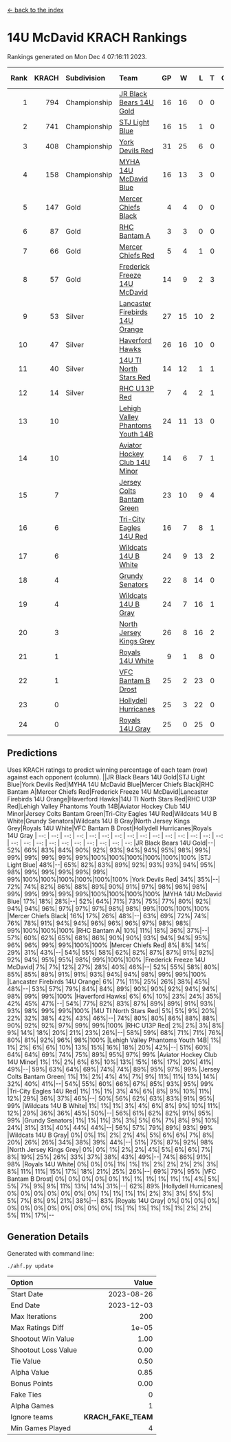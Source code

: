 [<- back to the index](readme.md)
# 14U McDavid KRACH Rankings
Rankings generated on Mon Dec  4 07:16:11 2023.

Rank|KRACH|Subdivision|Team|GP|W|L|T|OTW|OTL|SoS|Exp Wins|Win Diff
---:|---:|:---|:---|---:|---:|---:|---:|---:|---:|---:|---:|---:
1|794|Championship|[JR Black Bears 14U Gold](https://gamesheetstats.com/seasons/3659/teams/140633/schedule)|16|16|0|0|1|0|9|16.8|-0.0
2|741|Championship|[STJ Light Blue](https://gamesheetstats.com/seasons/3659/teams/140639/schedule)|16|15|1|0|0|0|68|15.9|0.0
3|408|Championship|[York Devils Red](https://gamesheetstats.com/seasons/3659/teams/140644/schedule)|31|25|6|0|0|0|305|25.9|0.0
4|158|Championship|[MYHA 14U McDavid Blue](https://gamesheetstats.com/seasons/3659/teams/140636/schedule)|16|13|3|0|0|0|68|13.9|0.0
5|147|Gold|[Mercer Chiefs Black](https://gamesheetstats.com/seasons/3659/teams/140605/schedule)|4|4|0|0|0|0|5|4.9|0.0
6|87|Gold|[RHC Bantam A](https://gamesheetstats.com/seasons/3659/teams/140618/schedule)|3|3|0|0|0|0|3|3.9|0.0
7|66|Gold|[Mercer Chiefs Red](https://gamesheetstats.com/seasons/3659/teams/140606/schedule)|5|4|1|0|0|0|71|4.9|0.0
8|57|Gold|[Frederick Freeze 14U McDavid](https://gamesheetstats.com/seasons/3659/teams/140628/schedule)|14|9|2|3|0|0|67|11.4|0.0
9|53|Silver|[Lancaster Firebirds 14U Orange](https://gamesheetstats.com/seasons/3659/teams/140634/schedule)|27|15|10|2|0|0|165|16.9|0.0
10|47|Silver|[Haverford Hawks](https://gamesheetstats.com/seasons/3659/teams/140630/schedule)|26|16|10|0|0|0|154|16.9|0.0
11|40|Silver|[14U TI North Stars Red](https://gamesheetstats.com/seasons/3659/teams/140626/schedule)|14|12|1|1|0|0|8|13.4|0.0
12|14|Silver|[RHC U13P Red](https://gamesheetstats.com/seasons/3659/teams/140619/schedule)|7|4|2|1|0|0|55|5.4|0.0
13|10||[Lehigh Valley Phantoms Youth 14B](https://gamesheetstats.com/seasons/3659/teams/140635/schedule)|24|11|13|0|1|1|103|11.9|0.0
14|10||[Aviator Hockey Club 14U Minor](https://gamesheetstats.com/seasons/3659/teams/140627/schedule)|14|6|7|1|0|0|175|7.4|0.0
15|7||[Jersey Colts Bantam Green](https://gamesheetstats.com/seasons/3659/teams/140632/schedule)|23|10|9|4|1|0|34|12.9|0.0
16|6||[Tri-City Eagles 14U Red](https://gamesheetstats.com/seasons/3659/teams/140640/schedule)|16|7|8|1|1|0|85|8.4|0.0
17|6||[Wildcats 14U B White](https://gamesheetstats.com/seasons/3659/teams/140643/schedule)|24|9|13|2|1|1|71|10.9|0.0
18|4||[Grundy Senators](https://gamesheetstats.com/seasons/3659/teams/140629/schedule)|22|8|14|0|0|1|205|8.9|0.0
19|4||[Wildcats 14U B Gray](https://gamesheetstats.com/seasons/3659/teams/140642/schedule)|24|7|16|1|0|0|63|8.4|0.0
20|3||[North Jersey Kings Grey](https://gamesheetstats.com/seasons/3659/teams/140637/schedule)|26|8|16|2|1|0|47|9.9|0.0
21|1||[Royals 14U White](https://gamesheetstats.com/seasons/3659/teams/140620/schedule)|9|1|8|0|0|1|177|1.9|0.0
22|1||[VFC Bantam B Drost](https://gamesheetstats.com/seasons/3659/teams/140641/schedule)|25|2|23|0|0|2|214|2.9|0.0
23|0||[Hollydell Hurricanes](https://gamesheetstats.com/seasons/3659/teams/140631/schedule)|25|3|22|0|0|0|36|3.9|0.0
24|0||[Royals 14U Gray](https://gamesheetstats.com/seasons/3659/teams/140638/schedule)|25|0|25|0|0|0|107|0.9|0.0

## Predictions
Uses KRACH ratings to predict winning percentage of each team (row) against each opponent (column).
||JR Black Bears 14U Gold|STJ Light Blue|York Devils Red|MYHA 14U McDavid Blue|Mercer Chiefs Black|RHC Bantam A|Mercer Chiefs Red|Frederick Freeze 14U McDavid|Lancaster Firebirds 14U Orange|Haverford Hawks|14U TI North Stars Red|RHC U13P Red|Lehigh Valley Phantoms Youth 14B|Aviator Hockey Club 14U Minor|Jersey Colts Bantam Green|Tri-City Eagles 14U Red|Wildcats 14U B White|Grundy Senators|Wildcats 14U B Gray|North Jersey Kings Grey|Royals 14U White|VFC Bantam B Drost|Hollydell Hurricanes|Royals 14U Gray
| --: | --: | --: | --: | --: | --: | --: | --: | --: | --: | --: | --: | --: | --: | --: | --: | --: | --: | --: | --: | --: | --: | --: | --: | --: 
|JR Black Bears 14U Gold|--| 52%| 66%| 83%| 84%| 90%| 92%| 93%| 94%| 94%| 95%| 98%| 99%| 99%| 99%| 99%| 99%| 99%|100%|100%|100%|100%|100%|100%
|STJ Light Blue| 48%|--| 65%| 82%| 83%| 89%| 92%| 93%| 93%| 94%| 95%| 98%| 99%| 99%| 99%| 99%| 99%| 99%|100%|100%|100%|100%|100%|100%
|York Devils Red| 34%| 35%|--| 72%| 74%| 82%| 86%| 88%| 89%| 90%| 91%| 97%| 98%| 98%| 98%| 99%| 99%| 99%| 99%| 99%|100%|100%|100%|100%
|MYHA 14U McDavid Blue| 17%| 18%| 28%|--| 52%| 64%| 71%| 73%| 75%| 77%| 80%| 92%| 94%| 94%| 96%| 97%| 97%| 97%| 98%| 98%| 99%|100%|100%|100%
|Mercer Chiefs Black| 16%| 17%| 26%| 48%|--| 63%| 69%| 72%| 74%| 76%| 78%| 91%| 94%| 94%| 96%| 96%| 96%| 97%| 98%| 98%| 99%|100%|100%|100%
|RHC Bantam A| 10%| 11%| 18%| 36%| 37%|--| 57%| 60%| 62%| 65%| 68%| 86%| 90%| 90%| 93%| 94%| 94%| 95%| 96%| 96%| 99%| 99%|100%|100%
|Mercer Chiefs Red|  8%|  8%| 14%| 29%| 31%| 43%|--| 54%| 55%| 58%| 62%| 82%| 87%| 87%| 91%| 92%| 92%| 94%| 95%| 95%| 98%| 99%|100%|100%
|Frederick Freeze 14U McDavid|  7%|  7%| 12%| 27%| 28%| 40%| 46%|--| 52%| 55%| 58%| 80%| 85%| 85%| 89%| 91%| 91%| 93%| 94%| 94%| 98%| 99%| 99%|100%
|Lancaster Firebirds 14U Orange|  6%|  7%| 11%| 25%| 26%| 38%| 45%| 48%|--| 53%| 57%| 79%| 84%| 84%| 89%| 90%| 90%| 92%| 94%| 94%| 98%| 99%| 99%|100%
|Haverford Hawks|  6%|  6%| 10%| 23%| 24%| 35%| 42%| 45%| 47%|--| 54%| 77%| 82%| 83%| 87%| 89%| 89%| 91%| 93%| 93%| 98%| 99%| 99%|100%
|14U TI North Stars Red|  5%|  5%|  9%| 20%| 22%| 32%| 38%| 42%| 43%| 46%|--| 74%| 80%| 80%| 86%| 88%| 88%| 90%| 92%| 92%| 97%| 99%| 99%|100%
|RHC U13P Red|  2%|  2%|  3%|  8%|  9%| 14%| 18%| 20%| 21%| 23%| 26%|--| 58%| 59%| 68%| 71%| 71%| 76%| 80%| 81%| 92%| 96%| 98%|100%
|Lehigh Valley Phantoms Youth 14B|  1%|  1%|  2%|  6%|  6%| 10%| 13%| 15%| 16%| 18%| 20%| 42%|--| 51%| 60%| 64%| 64%| 69%| 74%| 75%| 89%| 95%| 97%| 99%
|Aviator Hockey Club 14U Minor|  1%|  1%|  2%|  6%|  6%| 10%| 13%| 15%| 16%| 17%| 20%| 41%| 49%|--| 59%| 63%| 64%| 69%| 74%| 74%| 89%| 95%| 97%| 99%
|Jersey Colts Bantam Green|  1%|  1%|  2%|  4%|  4%|  7%|  9%| 11%| 11%| 13%| 14%| 32%| 40%| 41%|--| 54%| 55%| 60%| 66%| 67%| 85%| 93%| 95%| 99%
|Tri-City Eagles 14U Red|  1%|  1%|  1%|  3%|  4%|  6%|  8%|  9%| 10%| 11%| 12%| 29%| 36%| 37%| 46%|--| 50%| 56%| 62%| 63%| 83%| 91%| 95%| 99%
|Wildcats 14U B White|  1%|  1%|  1%|  3%|  4%|  6%|  8%|  9%| 10%| 11%| 12%| 29%| 36%| 36%| 45%| 50%|--| 56%| 61%| 62%| 82%| 91%| 95%| 99%
|Grundy Senators|  1%|  1%|  1%|  3%|  3%|  5%|  6%|  7%|  8%|  9%| 10%| 24%| 31%| 31%| 40%| 44%| 44%|--| 56%| 57%| 79%| 89%| 93%| 99%
|Wildcats 14U B Gray|  0%|  0%|  1%|  2%|  2%|  4%|  5%|  6%|  6%|  7%|  8%| 20%| 26%| 26%| 34%| 38%| 39%| 44%|--| 51%| 75%| 87%| 92%| 98%
|North Jersey Kings Grey|  0%|  0%|  1%|  2%|  2%|  4%|  5%|  6%|  6%|  7%|  8%| 19%| 25%| 26%| 33%| 37%| 38%| 43%| 49%|--| 74%| 86%| 91%| 98%
|Royals 14U White|  0%|  0%|  0%|  1%|  1%|  1%|  2%|  2%|  2%|  2%|  3%|  8%| 11%| 11%| 15%| 17%| 18%| 21%| 25%| 26%|--| 69%| 79%| 95%
|VFC Bantam B Drost|  0%|  0%|  0%|  0%|  0%|  1%|  1%|  1%|  1%|  1%|  1%|  4%|  5%|  5%|  7%|  9%|  9%| 11%| 13%| 14%| 31%|--| 62%| 89%
|Hollydell Hurricanes|  0%|  0%|  0%|  0%|  0%|  0%|  0%|  1%|  1%|  1%|  1%|  2%|  3%|  3%|  5%|  5%|  5%|  7%|  8%|  9%| 21%| 38%|--| 83%
|Royals 14U Gray|  0%|  0%|  0%|  0%|  0%|  0%|  0%|  0%|  0%|  0%|  0%|  0%|  1%|  1%|  1%|  1%|  1%|  1%|  2%|  2%|  5%| 11%| 17%|--

## Generation Details

Generated with command line:
```
./ahf.py update
```

| Option | Value |
| :----- | ----: |
| Start Date | 2023-08-26 |
| End Date | 2023-12-03 |
| Max Iterations | 200 |
| Max Ratings Diff | 1e-05 |
| Shootout Win Value | 1.00 |
| Shootout Loss Value | 0.00 |
| Tie Value | 0.50 |
| Alpha Value | 0.85 |
| Bonus Points | 0.00 |
| Fake Ties | 0 |
| Alpha Games | 1 |
| Ignore teams | __KRACH_FAKE_TEAM__ |
| Min Games Played | 4 |

